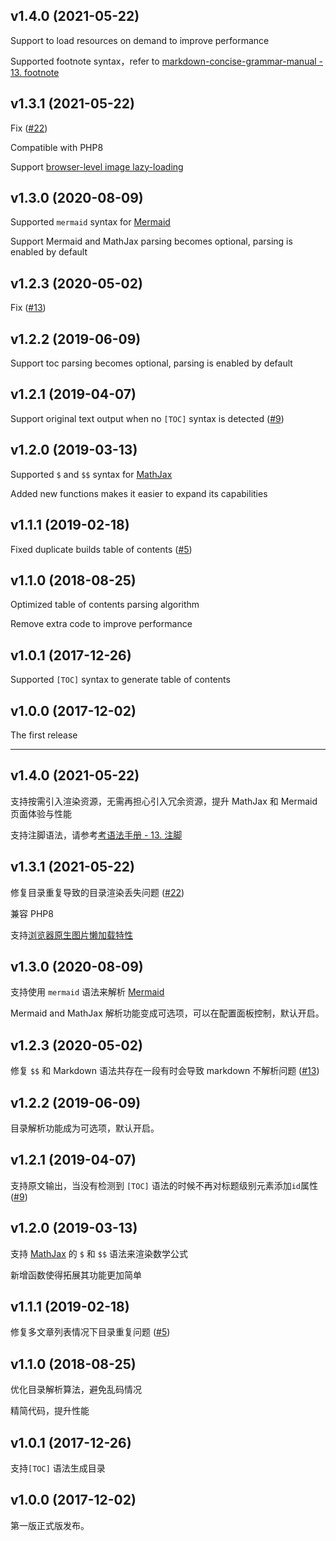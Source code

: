 ## v1.4.0 (2021-05-22)

Support to load resources on demand to improve performance

Supported footnote syntax，refer to [markdown-concise-grammar-manual - 13. footnote](https://www.chengxiaobai.cn/record/markdown-concise-grammar-manual.html#13.+注脚)

## v1.3.1 (2021-05-22)

Fix ([#22](https://github.com/mrgeneralgoo/typecho-markdown/commit/6f56055b7ee3d3e98e04549cbc6c24cc09861a00))

Compatible with PHP8

Support [browser-level image lazy-loading]((https://developer.mozilla.org/en-US/docs/Web/Performance/Lazy_loading))

## v1.3.0 (2020-08-09)

Supported `mermaid` syntax for [Mermaid](https://mermaid-js.github.io/mermaid/#/)

Support Mermaid and MathJax parsing becomes optional, parsing is enabled by default

## v1.2.3 (2020-05-02)

Fix ([#13](https://github.com/mrgeneralgoo/typecho-markdown/issues/13))

## v1.2.2 (2019-06-09)

Support toc parsing becomes optional, parsing is enabled by default

## v1.2.1 (2019-04-07)

Support  original text output when no  `[TOC]` syntax is detected ([#9](https://github.com/mrgeneralgoo/typecho-markdown/issues/9))

## v1.2.0 (2019-03-13)

Supported `$` and `$$` syntax for [MathJax](https://www.mathjax.org)

Added new functions makes it easier to expand its capabilities

## v1.1.1 (2019-02-18)

Fixed duplicate builds table of contents ([#5](https://github.com/mrgeneralgoo/typecho-markdown/issues/5))

## v1.1.0 (2018-08-25)

Optimized  table of contents parsing algorithm

Remove extra code to improve performance

## v1.0.1 (2017-12-26)

Supported `[TOC]` syntax to generate table of contents

## v1.0.0 (2017-12-02)

The first release

------
## v1.4.0 (2021-05-22)

支持按需引入渲染资源，无需再担心引入冗余资源，提升 MathJax 和 Mermaid 页面体验与性能

支持注脚语法，请参考[考语法手册 - 13. 注脚](https://www.chengxiaobai.cn/record/markdown-concise-grammar-manual.html#13.+注脚)

## v1.3.1 (2021-05-22)

修复目录重复导致的目录渲染丢失问题 ([#22](https://github.com/mrgeneralgoo/typecho-markdown/issues/22))

兼容 PHP8

支持[浏览器原生图片懒加载特性](https://developer.mozilla.org/en-US/docs/Web/Performance/Lazy_loading)

## v1.3.0 (2020-08-09)

支持使用 `mermaid` 语法来解析 [Mermaid](https://mermaid-js.github.io/mermaid/#/)

Mermaid and MathJax 解析功能变成可选项，可以在配置面板控制，默认开启。

## v1.2.3 (2020-05-02)

修复 `$$` 和 Markdown 语法共存在一段有时会导致 markdown 不解析问题 ([#13](https://github.com/mrgeneralgoo/typecho-markdown/issues/13))

## v1.2.2 (2019-06-09)

目录解析功能成为可选项，默认开启。

## v1.2.1 (2019-04-07)

支持原文输出，当没有检测到 `[TOC]` 语法的时候不再对标题级别元素添加`id`属性 ([#9](https://github.com/mrgeneralgoo/typecho-markdown/issues/9))

## v1.2.0 (2019-03-13)

支持 [MathJax](https://www.mathjax.org) 的 `$` 和 `$$` 语法来渲染数学公式

新增函数使得拓展其功能更加简单

## v1.1.1 (2019-02-18)

修复多文章列表情况下目录重复问题 ([#5](https://github.com/mrgeneralgoo/typecho-markdown/issues/5))

## v1.1.0 (2018-08-25)

优化目录解析算法，避免乱码情况

精简代码，提升性能

## v1.0.1 (2017-12-26)

支持`[TOC]` 语法生成目录

## v1.0.0 (2017-12-02)

第一版正式版发布。